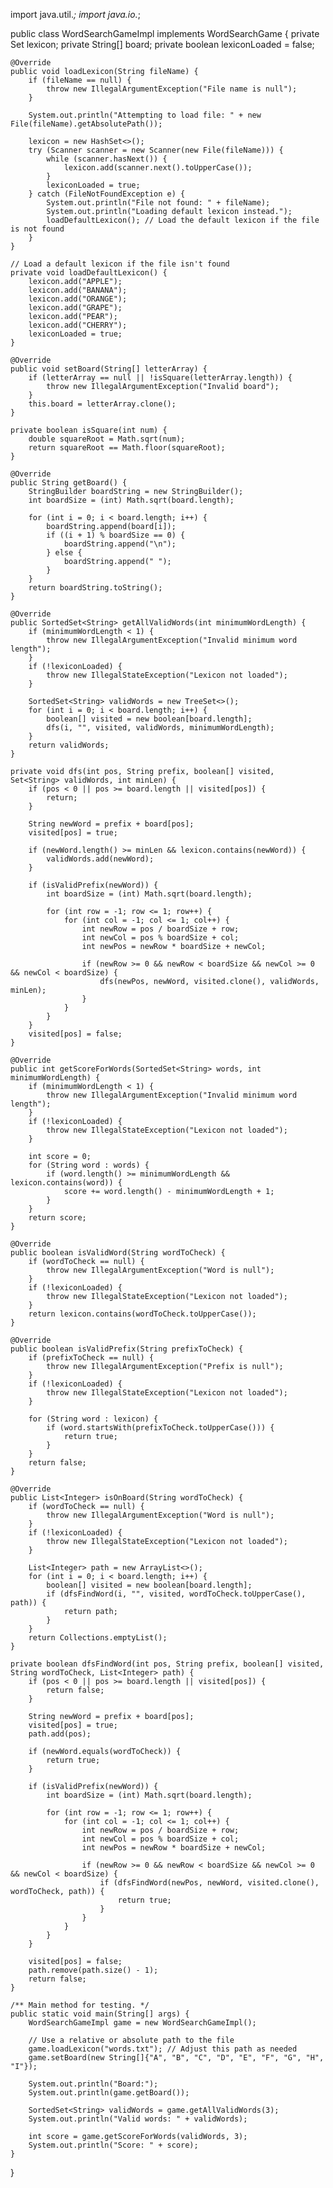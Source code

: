 import java.util.*;
import java.io.*;

public class WordSearchGameImpl implements WordSearchGame {
    private Set<String> lexicon;
    private String[] board;
    private boolean lexiconLoaded = false;

    @Override
    public void loadLexicon(String fileName) {
        if (fileName == null) {
            throw new IllegalArgumentException("File name is null");
        }

        System.out.println("Attempting to load file: " + new File(fileName).getAbsolutePath());

        lexicon = new HashSet<>();
        try (Scanner scanner = new Scanner(new File(fileName))) {
            while (scanner.hasNext()) {
                lexicon.add(scanner.next().toUpperCase());
            }
            lexiconLoaded = true;
        } catch (FileNotFoundException e) {
            System.out.println("File not found: " + fileName);
            System.out.println("Loading default lexicon instead.");
            loadDefaultLexicon(); // Load the default lexicon if the file is not found
        }
    }

    // Load a default lexicon if the file isn't found
    private void loadDefaultLexicon() {
        lexicon.add("APPLE");
        lexicon.add("BANANA");
        lexicon.add("ORANGE");
        lexicon.add("GRAPE");
        lexicon.add("PEAR");
        lexicon.add("CHERRY");
        lexiconLoaded = true;
    }

    @Override
    public void setBoard(String[] letterArray) {
        if (letterArray == null || !isSquare(letterArray.length)) {
            throw new IllegalArgumentException("Invalid board");
        }
        this.board = letterArray.clone();
    }

    private boolean isSquare(int num) {
        double squareRoot = Math.sqrt(num);
        return squareRoot == Math.floor(squareRoot);
    }

    @Override
    public String getBoard() {
        StringBuilder boardString = new StringBuilder();
        int boardSize = (int) Math.sqrt(board.length);

        for (int i = 0; i < board.length; i++) {
            boardString.append(board[i]);
            if ((i + 1) % boardSize == 0) {
                boardString.append("\n");
            } else {
                boardString.append(" ");
            }
        }
        return boardString.toString();
    }

    @Override
    public SortedSet<String> getAllValidWords(int minimumWordLength) {
        if (minimumWordLength < 1) {
            throw new IllegalArgumentException("Invalid minimum word length");
        }
        if (!lexiconLoaded) {
            throw new IllegalStateException("Lexicon not loaded");
        }

        SortedSet<String> validWords = new TreeSet<>();
        for (int i = 0; i < board.length; i++) {
            boolean[] visited = new boolean[board.length];
            dfs(i, "", visited, validWords, minimumWordLength);
        }
        return validWords;
    }

    private void dfs(int pos, String prefix, boolean[] visited, Set<String> validWords, int minLen) {
        if (pos < 0 || pos >= board.length || visited[pos]) {
            return;
        }

        String newWord = prefix + board[pos];
        visited[pos] = true;

        if (newWord.length() >= minLen && lexicon.contains(newWord)) {
            validWords.add(newWord);
        }

        if (isValidPrefix(newWord)) {
            int boardSize = (int) Math.sqrt(board.length);

            for (int row = -1; row <= 1; row++) {
                for (int col = -1; col <= 1; col++) {
                    int newRow = pos / boardSize + row;
                    int newCol = pos % boardSize + col;
                    int newPos = newRow * boardSize + newCol;

                    if (newRow >= 0 && newRow < boardSize && newCol >= 0 && newCol < boardSize) {
                        dfs(newPos, newWord, visited.clone(), validWords, minLen);
                    }
                }
            }
        }
        visited[pos] = false;
    }

    @Override
    public int getScoreForWords(SortedSet<String> words, int minimumWordLength) {
        if (minimumWordLength < 1) {
            throw new IllegalArgumentException("Invalid minimum word length");
        }
        if (!lexiconLoaded) {
            throw new IllegalStateException("Lexicon not loaded");
        }

        int score = 0;
        for (String word : words) {
            if (word.length() >= minimumWordLength && lexicon.contains(word)) {
                score += word.length() - minimumWordLength + 1;
            }
        }
        return score;
    }

    @Override
    public boolean isValidWord(String wordToCheck) {
        if (wordToCheck == null) {
            throw new IllegalArgumentException("Word is null");
        }
        if (!lexiconLoaded) {
            throw new IllegalStateException("Lexicon not loaded");
        }
        return lexicon.contains(wordToCheck.toUpperCase());
    }

    @Override
    public boolean isValidPrefix(String prefixToCheck) {
        if (prefixToCheck == null) {
            throw new IllegalArgumentException("Prefix is null");
        }
        if (!lexiconLoaded) {
            throw new IllegalStateException("Lexicon not loaded");
        }

        for (String word : lexicon) {
            if (word.startsWith(prefixToCheck.toUpperCase())) {
                return true;
            }
        }
        return false;
    }

    @Override
    public List<Integer> isOnBoard(String wordToCheck) {
        if (wordToCheck == null) {
            throw new IllegalArgumentException("Word is null");
        }
        if (!lexiconLoaded) {
            throw new IllegalStateException("Lexicon not loaded");
        }

        List<Integer> path = new ArrayList<>();
        for (int i = 0; i < board.length; i++) {
            boolean[] visited = new boolean[board.length];
            if (dfsFindWord(i, "", visited, wordToCheck.toUpperCase(), path)) {
                return path;
            }
        }
        return Collections.emptyList();
    }

    private boolean dfsFindWord(int pos, String prefix, boolean[] visited, String wordToCheck, List<Integer> path) {
        if (pos < 0 || pos >= board.length || visited[pos]) {
            return false;
        }

        String newWord = prefix + board[pos];
        visited[pos] = true;
        path.add(pos);

        if (newWord.equals(wordToCheck)) {
            return true;
        }

        if (isValidPrefix(newWord)) {
            int boardSize = (int) Math.sqrt(board.length);

            for (int row = -1; row <= 1; row++) {
                for (int col = -1; col <= 1; col++) {
                    int newRow = pos / boardSize + row;
                    int newCol = pos % boardSize + col;
                    int newPos = newRow * boardSize + newCol;

                    if (newRow >= 0 && newRow < boardSize && newCol >= 0 && newCol < boardSize) {
                        if (dfsFindWord(newPos, newWord, visited.clone(), wordToCheck, path)) {
                            return true;
                        }
                    }
                }
            }
        }

        visited[pos] = false;
        path.remove(path.size() - 1);
        return false;
    }

    /** Main method for testing. */
    public static void main(String[] args) {
        WordSearchGameImpl game = new WordSearchGameImpl();

        // Use a relative or absolute path to the file
        game.loadLexicon("words.txt"); // Adjust this path as needed
        game.setBoard(new String[]{"A", "B", "C", "D", "E", "F", "G", "H", "I"});

        System.out.println("Board:");
        System.out.println(game.getBoard());

        SortedSet<String> validWords = game.getAllValidWords(3);
        System.out.println("Valid words: " + validWords);

        int score = game.getScoreForWords(validWords, 3);
        System.out.println("Score: " + score);
    }
}
